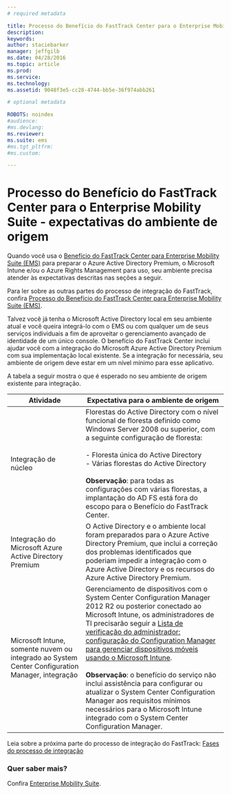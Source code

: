 ```yaml
---
# required metadata

title: Processo do Benefício do FastTrack Center para o Enterprise Mobility Suite - expectativas do ambiente de origem
description:
keywords:
author: staciebarker
manager: jeffgilb
ms.date: 04/28/2016
ms.topic: article
ms.prod:
ms.service:
ms.technology:
ms.assetid: 9048f3e5-cc28-4744-bb5e-36f974abb261

# optional metadata

ROBOTS: noindex
#audience:
#ms.devlang:
ms.reviewer: 
ms.suite: ems
#ms.tgt_pltfrm:
#ms.custom:

---
```



# Processo do Benefício do FastTrack Center para o Enterprise Mobility Suite - expectativas do ambiente de origem
Quando você usa o [Benefício do FastTrack Center para Enterprise Mobility Suite (EMS)](fasttrack-center-benefit-for-enterprise-mobility-suite-ems.md) para preparar o Azure Active Directory Premium, o Microsoft Intune e/ou o Azure Rights Management para uso, seu ambiente precisa atender às expectativas descritas nas seções a seguir.

Para ler sobre as outras partes do processo de integração do FastTrack, confira [Processo do Benefício do FastTrack Center para Enterprise Mobility Suite (EMS)](fasttrack-center-benefit-process-for-enterprise-mobility-suite-ems.md).

Talvez você já tenha o Microsoft Active Directory local em seu ambiente atual e você queira integrá-lo com o EMS ou com qualquer um de seus serviços individuais a fim de aproveitar o gerenciamento avançado de identidade de um único console. O benefício do FastTrack Center inclui ajudar você com a integração do Microsoft Azure Active Directory Premium com sua implementação local existente. Se a integração for necessária, seu ambiente de origem deve estar em um nível mínimo para esse aplicativo.

A tabela a seguir mostra o que é esperado no seu ambiente de origem existente para integração.

|Atividade|Expectativa para o ambiente de origem|
|------------|----------------------------------|
|Integração de núcleo|Florestas do Active Directory com o nível funcional de floresta definido como Windows Server 2008 ou superior, com a seguinte configuração de floresta:<br /><br />-   Floresta única do Active Directory<br />-   Várias florestas do Active Directory </br></br>**Observação**: para todas as configurações com várias florestas, a implantação do AD FS está fora do escopo para o Benefício do FastTrack Center.|
|Integração do Microsoft Azure Active Directory Premium|O Active Directory e o ambiente local foram preparados para o Azure Active Directory Premium, que inclui a correção dos problemas identificados que poderiam impedir a integração com o Azure Active Directory e os recursos do Azure Active Directory Premium.|
|Microsoft Intune, somente nuvem ou integrado ao System Center Configuration Manager, integração|Gerenciamento de dispositivos com o System Center Configuration Manager 2012 R2 ou posterior conectado ao Microsoft Intune, os administradores de TI precisarão seguir a [Lista de verificação do administrador: configuração do Configuration Manager para gerenciar dispositivos móveis usando o Microsoft Intune](https://technet.microsoft.com/library/jj943763.aspx).</br></br> **Observação**: o benefício do serviço não inclui assistência para configurar ou atualizar o System Center Configuration Manager aos requisitos mínimos necessários para o Microsoft Intune integrado com o System Center Configuration Manager.|

Leia sobre a próxima parte do processo de integração do FastTrack: [Fases do processo de integração](fasttrack-center-benefit-process-for-ems-phases.md)

### Quer saber mais?
Confira [Enterprise Mobility Suite](https://www.microsoft.com/en-us/server-cloud/enterprise-mobility/overview.aspx).



<!--HONumber=Jun16_HO1-->


